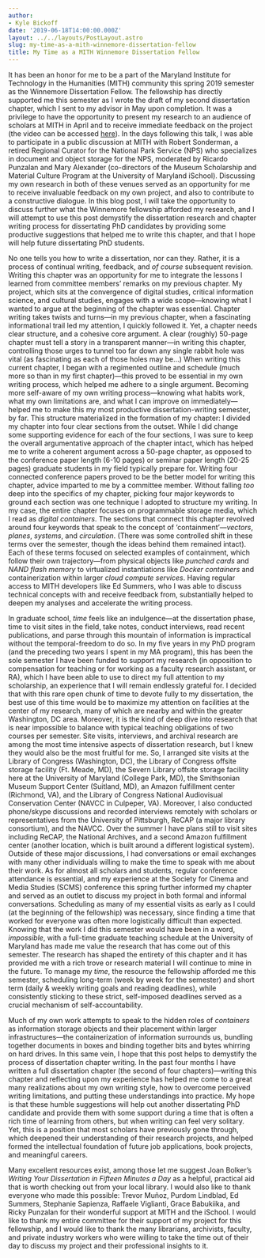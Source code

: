 ```yaml
---
author:
- Kyle Bickoff
date: '2019-06-18T14:00:00.000Z'
layout: ../../layouts/PostLayout.astro
slug: my-time-as-a-mith-winnemore-dissertation-fellow
title: My Time as a MITH Winnemore Dissertation Fellow
---
```


It has been an honor for me to be a part of the Maryland Institute for Technology in the Humanities (MITH) community this spring 2019 semester as the Winnemore Dissertation Fellow. The fellowship has directly supported me this semester as I wrote the draft of my second dissertation chapter, which I sent to my advisor in May upon completion. It was a privilege to have the opportunity to present my research to an audience of scholars at MITH in April and to receive immediate feedback on the project (the video can be accessed [here](https://vimeo.com/331467926)). In the days following this talk, I was able to participate in a public discussion at MITH with Robert Sonderman, a retired Regional Curator for the National Park Service (NPS) who specializes in document and object storage for the NPS, moderated by Ricardo Punzalan and Mary Alexander (co-directors of the Museum Scholarship and Material Culture Program at the University of Maryland iSchool). Discussing my own research in both of these venues served as an opportunity for me to receive invaluable feedback on my own project, and also to contribute to a constructive dialogue. In this blog post, I will take the opportunity to discuss further what the Winnemore fellowship afforded my research, and I will attempt to use this post demystify the dissertation research and chapter writing process for dissertating PhD candidates by providing some productive suggestions that helped me to write this chapter, and that I hope will help future dissertating PhD students.

No one tells you how to write a dissertation, nor can they. Rather, it is a process of continual writing, feedback, and _of course_ subsequent revision. Writing this chapter was an opportunity for me to integrate the lessons I learned from committee members’ remarks on my previous chapter. My project, which sits at the convergence of digital studies, critical information science, and cultural studies, engages with a wide scope—knowing what I wanted to argue at the beginning of the chapter was essential. Chapter writing takes twists and turns—in my previous chapter, when a fascinating informational trail led my attention, I quickly followed it. Yet, a chapter needs clear structure, and a cohesive core argument. A clear (roughly) 50-page chapter must tell a story in a transparent manner—in writing this chapter, controlling those urges to tunnel too far down any single rabbit hole was vital (as fascinating as each of those holes may be…) When writing this current chapter, I began with a regimented outline and schedule (much more so than in my first chapter)—this proved to be essential in my own writing process, which helped me adhere to a single argument. Becoming more self-aware of my own writing process—knowing what habits work, what my own limitations are, and what I can improve on immediately—helped me to make this my most productive dissertation-writing semester, by far. This structure materialized in the formation of my chapter: I divided my chapter into four clear sections from the outset. While I did change some supporting evidence for each of the four sections, I was sure to keep the overall argumentative approach of the chapter intact, which has helped me to write a coherent argument across a 50-page chapter, as opposed to the conference paper length (6-10 pages) or seminar paper length (20-25 pages) graduate students in my field typically prepare for. Writing four connected conference papers proved to be the better model for writing this chapter, advice imparted to me by a committee member. Without falling _too_ deep into the specifics of my chapter, picking four major keywords to ground each section was one technique I adopted to structure my writing. In my case, the entire chapter focuses on programmable storage media, which I read as _digital containers_. The sections that connect this chapter revolved around four keywords that speak to the concept of ‘containment’—_vectors_, _planes_, _systems_, and _circulation_. (There was some controlled shift in these terms over the semester, though the ideas behind them remained intact). Each of these terms focused on selected examples of containment, which follow their own trajectory—from physical objects like _punched cards_ and _NAND flash memory_ to virtualized instantiations like _Docker containers_ and containerization within larger _cloud compute services_. Having regular access to MITH developers like Ed Summers, who I was able to discuss technical concepts with and receive feedback from, substantially helped to deepen my analyses and accelerate the writing process.

In graduate school, _time_ feels like an indulgence—at the dissertation phase, time to visit sites in the field, take notes, conduct interviews, read recent publications, and parse through this mountain of information is impractical without the temporal-freedom to do so. In my five years in my PhD program (and the preceding two years I spent in my MA program), this has been the sole semester I have been funded to support my research (in opposition to compensation for teaching or for working as a faculty research assistant, or RA), which I have been able to use to direct my full attention to my scholarship, an experience that I will remain endlessly grateful for. I decided that with this rare open chunk of time to devote fully to my dissertation, the best use of this time would be to maximize my attention on facilities at the center of my research, many of which are nearby and within the greater Washington, DC area. Moreover, it is the kind of deep dive into research that is near impossible to balance with typical teaching obligations of two courses per semester. Site visits, interviews, and archival research are among the most time intensive aspects of dissertation research, but I knew they would also be the most fruitful for me. So, I arranged site visits at the Library of Congress (Washington, DC), the Library of Congress offsite storage facility (Ft. Meade, MD), the Severn Library offsite storage facility here at the University of Maryland (College Park, MD), the Smithsonian Museum Support Center (Suitland, MD), an Amazon fulfillment center (Richmond, VA), and the Library of Congress National Audiovisual Conservation Center (NAVCC in Culpeper, VA). Moreover, I also conducted phone/skype discussions and recorded interviews remotely with scholars or representatives from the University of Pittsburgh, ReCAP (a major library consortium), and the NAVCC. Over the summer I have plans still to visit sites including ReCAP, the National Archives, and a second Amazon fulfillment center (another location, which is built around a different logistical system). Outside of these major discussions, I had conversations or email exchanges with many other individuals willing to make the time to speak with me about their work. As for almost all scholars and students, regular conference attendance is essential, and my experience at the Society for Cinema and Media Studies (SCMS) conference this spring further informed my chapter and served as an outlet to discuss my project in both formal and informal conversations. Scheduling as many of my essential visits as early as I could (at the beginning of the fellowship) was necessary, since finding a time that worked for everyone was often more logistically difficult than expected. Knowing that the work I did this semester would have been in a word, _impossible_, with a full-time graduate teaching schedule at the University of Maryland has made me value the research that has come out of this semester. The research has shaped the entirety of this chapter and it has provided me with a rich trove or research material I will continue to mine in the future. To manage my _time_, the resource the fellowship afforded me this semester, scheduling long-term (week by week for the semester) and short term (daily & weekly writing goals and reading deadlines), while consistently sticking to these strict, self-imposed deadlines served as a crucial mechanism of self-accountability.

Much of my own work attempts to speak to the hidden roles of _containers_ as information storage objects and their placement within larger infrastructures—the containerization of information surrounds us, bundling together documents in boxes and binding together bits and bytes whirring on hard drives. In this same vein, I hope that this post helps to demystify the process of dissertation chapter writing. In the past four months I have written a full dissertation chapter (the second of four chapters)—writing this chapter and reflecting upon my experience has helped me come to a great many realizations about my own writing style, how to overcome perceived writing limitations, and putting these understandings into practice. My hope is that these humble suggestions will help out another dissertating PhD candidate and provide them with some support during a time that is often a rich time of learning from others, but when writing can feel very solitary. Yet, this is a position that most scholars have previously gone through, which deepened their understanding of their research projects, and helped formed the intellectual foundation of future job applications, book projects, and meaningful careers.

Many excellent resources exist, among those let me suggest Joan Bolker’s _Writing Your Dissertation in Fifteen Minutes a Day_ as a helpful, practical aid that is worth checking out from your local library. I would also like to thank everyone who made this possible: Trevor Muñoz, Purdom Lindblad, Ed Summers, Stephanie Sapienza, Raffaele Viglianti, Grace Babukiika, and Ricky Punzalan for their wonderful support at MITH and the iSchool. I would like to thank my entire committee for their support of my project for this fellowship, and I would like to thank the many librarians, archivists, faculty, and private industry workers who were willing to take the time out of their day to discuss my project and their professional insights to it.